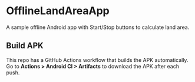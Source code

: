 
# OfflineLandAreaApp

A sample offline Android app with Start/Stop buttons to calculate land area.

## Build APK
This repo has a GitHub Actions workflow that builds the APK automatically.
Go to **Actions > Android CI > Artifacts** to download the APK after each push.
